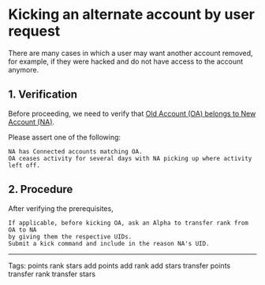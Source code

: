 # Kicking an alternate account by user request

There are many cases in which a user may want another account removed, for example, if they were hacked and do not have access to the account anymore.

## 1\. Verification

Before proceeding, we need to verify that [Old Account (OA) belongs to New Account (NA)][verify].

Please assert one of the following:

```
NA has Connected accounts matching OA.
OA ceases activity for several days with NA picking up where activity left off.
```

## 2\. Procedure

After verifying the prerequisites,

```
If applicable, before kicking OA, ask an Alpha to transfer rank from OA to NA
by giving them the respective UIDs.
Submit a kick command and include in the reason NA's UID.
```

--------------------------------------------------------------------------------

Tags: points rank stars add points add rank add stars transfer points transfer rank transfer stars

[verify]: /Other/Verifying%20a%20User's%20New%20Account.md
